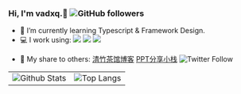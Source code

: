 ### Hi, I'm **vadxq**.👋 ![GitHub followers](https://img.shields.io/github/followers/vadxq?style=social)

<!-- - 🏢  I’m currently working at  -->
<!-- - 🌱 I use daily: -->
- 🚀 I’m currently learning Typescript & Framework Design.
- 💻  I work using: ![](https://img.shields.io/badge/-JavaScript-yellow) ![](https://img.shields.io/badge/-React-blue) ![](https://img.shields.io/badge/-Vuejs-green)
<!-- - 🌱 I’m currently learning Typescript & Framework Design. -->
- 💬  My share to others: [清竹茶馆博客](https://blog.vadxq.com) [PPT分享小栈](https://ppt.vadxq.com) ![Twitter Follow](https://img.shields.io/twitter/follow/vadxq?style=social)
<!-- - 👯 I’m looking to collaborate on ... -->
<!-- - 🤔 I’m looking for help with ... -->
<!-- - 💬 Ask me about ... -->
<!-- - 📫 How to reach me: <a href="https://blog.vadxq.com">清竹茶馆</a> -->
<!-- - 😄 Pronouns: ... -->
<!-- - ⚡ Fun fact: ... -->

|||
|---------|---|
| ![Github Stats](https://github-readme-stats.vercel.app/api?username=vadxq&show_icons=true&count_private=true)       | ![Top Langs](https://github-readme-stats.vercel.app/api/top-langs/?username=vadxq&layout=compact)       |

<!-- #### Pinned

<div>
  <a href="https://github.com/vadxq/koa-nuxt-blog">
    <img src="https://github-readme-stats.vercel.app/api/pin/?username=vadxq&repo=koa-nuxt-blog" />
  </a>

  <a href="https://github.com/vadxq/pushQQlove">
    <img src="https://github-readme-stats.vercel.app/api/pin/?username=vadxq&repo=pushQQlove" />
  </a>

  <a href="https://github.com/vadxq/short_url_nodejs">
    <img src="https://github-readme-stats.vercel.app/api/pin/?username=vadxq&repo=short_url_nodejs" />
  </a>

  <a href="https://github.com/vadxq/teahouse-shop">
    <img src="https://github-readme-stats.vercel.app/api/pin/?username=vadxq&repo=teahouse-shop" />
  </a>

  <a href="https://github.com/vadxq/egg-webpack-vue_react">
    <img src="https://github-readme-stats.vercel.app/api/pin/?username=vadxq&repo=egg-webpack-vue_react" />
  </a>
</div> -->
